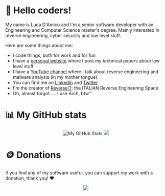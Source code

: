 # 👋 Hello coders!

My name is Luca D'Amico and I'm a senior software developer with an Engineering and Computer Science master's degree. Mainly interested in reverse engineering, cyber security and low level stuff.

Here are some things about me:
- I code things, both for work and for fun
- I have a [personal website](https://www.lucadamico.dev) where I post my technical papers about low level stuff
- I have a [YouTube channel](https://www.youtube.com/@LucaDAmico91/) where I talk about reverse engineering and malware analysis (in my mother tongue)
- You can find me on [LinkedIn](https://www.linkedin.com/in/luca91/) and [Twitter](https://twitter.com/LucaDAmico91)
- I'm the creator of [ReverseIT](https://www.reverseit.space/): the ITALiAN Reverse Engineering Space
- Oh, almost forgot..... I use Arch, btw™


# 📊 My GitHub stats

<p align="center">
    <img src="https://github-readme-stats.vercel.app/api?username=Luca1991&theme=dark&hide_border=true&show_icons=true&line_height=40&count_private=true" alt="My GitHub Stats" />
    <img src="https://github-readme-stats.vercel.app/api/top-langs/?username=Luca1991&theme=dark&hide_border=true&hide=CMake&langs_count=5" />
</p>


# 🪙 Donations 

If you find any of my software useful, you can support my work with a donation, thank you! ❤️

<p align="center">
    <a href="https://ko-fi.com/Z8Z511SOI"><img src="https://www.ko-fi.com/img/githubbutton_sm.svg"></a>
</p>
